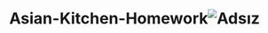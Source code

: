 # Asian-Kitchen-Homework![Adsız](https://github.com/UfukSorguncu/Asian-Kitchen-Homework/assets/105767348/7b232003-91de-4272-85b2-c15e7bd2ee57)
